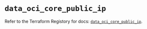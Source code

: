 # `data_oci_core_public_ip`

Refer to the Terraform Registory for docs: [`data_oci_core_public_ip`](https://registry.terraform.io/providers/oracle/oci/6.18.0/docs/data-sources/core_public_ip).
